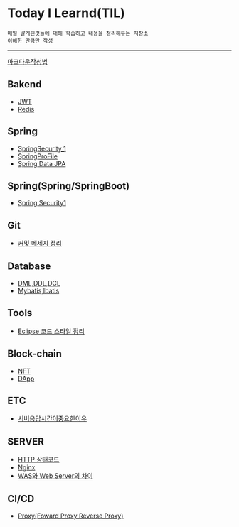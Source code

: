 # Today I Learnd(TIL)

```
매일 알게된것들에 대해 학습하고 내용을 정리해두는 저장소
이해한 만큼만 작성
```
--- 
[마크다운작성법](https://gist.github.com/ihoneymon/652be052a0727ad59601)

## Bakend
* [JWT](https://github.com/SohyeonP/TIL/blob/main/Backend/JWT.md)
* [Redis](https://github.com/SohyeonP/TIL/blob/main/Backend/Redis.md)
## Spring
* [SpringSecurity_1](https://github.com/SohyeonP/TIL/blob/main/spring/SpringSecurity_1.md)
* [SpringProFile](https://github.com/SohyeonP/TIL/blob/main/spring/Spring_Profile.md)
* [Spring Data JPA]()

## Spring(Spring/SpringBoot)
* [Spring Security1](https://github.com/SohyeonP/TIL/blob/main/spring/SpringSecurity_1.md)


## Git
* [커밋 메세지 정리](https://github.com/SohyeonP/TIL/blob/main/Git/commitmsg.md)

## Database
* [DML,DDL,DCL](https://github.com/SohyeonP/TIL/blob/main/Database/DCL.md)
* [Mybatis,Ibatis](https://github.com/SohyeonP/TIL/blob/main/Database/MybatisvsIbatis.md)

## Tools
* [Eclipse 코드 스타일 정리]()

## Block-chain
* [NFT](https://github.com/SohyeonP/TIL/blob/main/blockchain/nft.md)
* [DApp](https://github.com/SohyeonP/TIL/blob/main/blockchain/dapp.md)
## ETC
* [서버응답시간이중요한이유](https://github.com/SohyeonP/TIL/blob/main/ETC/%EC%84%9C%EB%B2%84%EC%9D%91%EB%8B%B5%EC%8B%9C%EA%B0%84%EC%9D%B4%EC%A4%91%EC%9A%94%ED%95%9C%EC%9D%B4%EC%9C%A0.md)

## SERVER
* [HTTP 상태코드](https://github.com/SohyeonP/TIL/blob/main/Server/HtttStatusCode.md)
* [Nginx](https://github.com/SohyeonP/TIL/blob/main/Server/nginx.md)
* [WAS와 Web Server의 차이]()


## CI/CD
* [Proxy(Foward Proxy Reverse Proxy)](https://github.com/SohyeonP/TIL/blob/main/CI/CD/Proxy.md)
